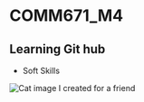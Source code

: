 # COMM671_M4

## Learning Git hub

- Soft Skills

![Cat image I created for a friend](https://ingridhernandez55.com/Imagesportfolio/MichelleCat.png)

